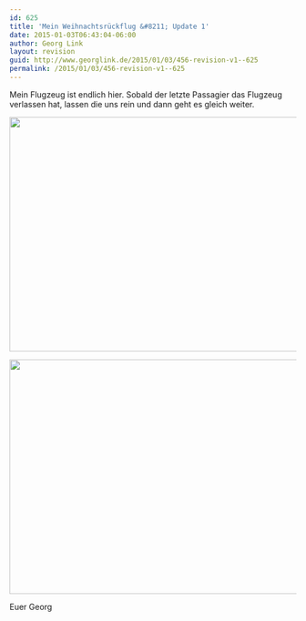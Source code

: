 ```yaml
---
id: 625
title: 'Mein Weihnachtsrückflug &#8211; Update 1'
date: 2015-01-03T06:43:04-06:00
author: Georg Link
layout: revision
guid: http://www.georglink.de/2015/01/03/456-revision-v1--625
permalink: /2015/01/03/456-revision-v1--625
---
```

Mein Flugzeug ist endlich hier. Sobald der letzte Passagier das Flugzeug verlassen hat, lassen die uns rein und dann geht es gleich weiter.

[<img loading="lazy" src="http://www.georglink.de/media/2012/12/IMG_20121220_0930331166773648-1024x768.jpg" alt="" title="IMG_20121220_0930331166773648" width="550" height="412" class="aligncenter size-large wp-image-458" srcset="http://www.georglink.de/media/2012/12/IMG_20121220_0930331166773648-1024x768.jpg 1024w, http://www.georglink.de/media/2012/12/IMG_20121220_0930331166773648-300x225.jpg 300w" sizes="(max-width: 550px) 100vw, 550px" />](http://www.georglink.de/media/2012/12/IMG_20121220_0930331166773648.jpg)

[<img loading="lazy" src="http://www.georglink.de/media/2012/12/IMG_20121220_093602776026622-1024x768.jpg" alt="" title="IMG_20121220_093602776026622" width="550" height="412" class="aligncenter size-large wp-image-459" srcset="http://www.georglink.de/media/2012/12/IMG_20121220_093602776026622-1024x768.jpg 1024w, http://www.georglink.de/media/2012/12/IMG_20121220_093602776026622-300x225.jpg 300w" sizes="(max-width: 550px) 100vw, 550px" />](http://www.georglink.de/media/2012/12/IMG_20121220_093602776026622.jpg)

Euer Georg